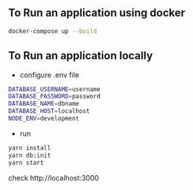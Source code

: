 ## To Run an application using docker
```bash
docker-compose up --build
```

## To Run an application locally
* configure .env file
```bash
DATABASE_USERNAME=username
DATABASE_PASSWORD=password
DATABASE_NAME=dbname
DATABASE_HOST=localhost
NODE_ENV=development
```

* run
```bash
yarn install
yarn db:init
yarn start
```

check http://localhost:3000
